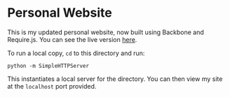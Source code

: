 Personal Website
================

This is my updated personal website, now built using Backbone and Require.js.
You can see the live version [here](http://jonlai.com/).

To run a local copy, `cd` to this directory and run:
```
python -m SimpleHTTPServer
```
This instantiates a local server for the directory. You can then view my site at
the `localhost` port provided.
